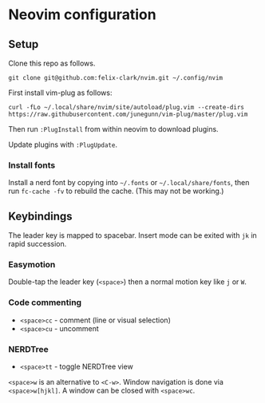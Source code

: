 # Neovim configuration

## Setup

Clone this repo as follows.
```
git clone git@github.com:felix-clark/nvim.git ~/.config/nvim
```

First install vim-plug as follows:
```
curl -fLo ~/.local/share/nvim/site/autoload/plug.vim --create-dirs https://raw.githubusercontent.com/junegunn/vim-plug/master/plug.vim
```

Then run `:PlugInstall` from within neovim to download plugins.

Update plugins with `:PlugUpdate`.

### Install fonts

Install a nerd font by copying into `~/.fonts` or `~/.local/share/fonts`, then
run `fc-cache -fv` to rebuild the cache. (This may not be working.)

## Keybindings

The leader key is mapped to spacebar. Insert mode can be exited with `jk` in
rapid succession.

### Easymotion

Double-tap the leader key (`<space>`) then a normal motion key like `j` or `W`.

### Code commenting

* `<space>cc` - comment (line or visual selection)
* `<space>cu` - uncomment

### NERDTree

* `<space>tt` - toggle NERDTree view

`<space>w` is an alternative to `<C-w>`.
Window navigation is done via `<space>w[hjkl]`. A window can be closed with
`<space>wc`.
